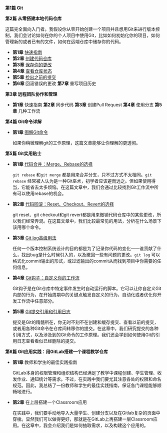 **第1篇 Git**

**第2篇 从零搭建本地代码仓库**

这篇完全面向入门者。我假设你从零开始创建一个项目并且想用Git来进行版本控制，我们会讨论如何在你的个人项目中使用Git，比如如何初始化你的项目，如何管理新的或者已有的文件，如何在远端仓库中储存你的代码。

- **第1章** [快速指南](https://github.com/geeeeeeeeek/git-recipes/wiki/2.1-%E5%BF%AB%E9%80%9F%E6%8C%87%E5%8D%97)
- **第2章** [创建代码仓库](https://github.com/geeeeeeeeek/git-recipes/wiki/2.2-%E5%88%9B%E5%BB%BA%E4%BB%A3%E7%A0%81%E4%BB%93%E5%BA%93)
- **第3章** [保存你的更改](https://github.com/geeeeeeeeek/git-recipes/wiki/2.3-%E4%BF%9D%E5%AD%98%E4%BD%A0%E7%9A%84%E6%9B%B4%E6%94%B9)
- **第4章** [查看仓库状态](https://github.com/geeeeeeeeek/git-recipes/wiki/2.4-%E6%A3%80%E6%9F%A5%E4%BB%93%E5%BA%93%E7%8A%B6%E6%80%81)
- **第5章** [检出之前的提交](https://github.com/geeeeeeeeek/git-recipes/wiki/2.5-%E6%A3%80%E5%87%BA%E4%B9%8B%E5%89%8D%E7%9A%84%E6%8F%90%E4%BA%A4) 
- **第6章** 回滚错误的更改  **第7章** 重写项目历史

**第3章 远程团队协作和管理**

- **第1章** 快速指南  **第2章** 同步代码  **第3章** 创建Pull Request  **第4章** 使用分支  **第5章** 几种工作流

**第4篇 Git命令详解**

- **第1章** [图解Git命令](https://github.com/geeeeeeeeek/git-recipes/wiki/4.1-%E5%9B%BE%E8%A7%A3Git%E5%91%BD%E4%BB%A4)
  
  如果你稍微理解git的工作原理，这篇文章能够让你理解的更透彻。

**第5篇 Git实用贴士**

- **第1章** [代码合并：Merge、Rebase的选择](https://github.com/geeeeeeeeek/git-recipes/wiki/5.1-%E4%BB%A3%E7%A0%81%E5%90%88%E5%B9%B6%EF%BC%9AMerge%E3%80%81Rebase%E7%9A%84%E9%80%89%E6%8B%A9)
  
  `git rebase` 和`git merge` 都是用来合并分支，只不过方式不太相同。`git rebase` 经常被人认为是一种Git巫术，初学者应该避而远之。但如果使用得当，它能省去太多烦恼。在这篇文章中，我们会通过比较找到Git工作流中所有可以使用rebase的机会。
  
- **第2章** [代码回滚：Reset、Checkout、Revert的选择](https://github.com/geeeeeeeeek/git-recipes/wiki/5.2-%E4%BB%A3%E7%A0%81%E5%9B%9E%E6%BB%9A%EF%BC%9AReset%E3%80%81Checkout%E3%80%81Revert%E7%9A%84%E9%80%89%E6%8B%A9)
  
  git reset、git checkout和git revert都是用来撤销代码仓库中的某些更改，所以我们经常弄混。在这篇文章中，我们比较最常见的用法，分析在什么场景下该用哪个命令。
  
- **第3章** [Git log高级用法](https://github.com/geeeeeeeeek/git-recipes/wiki/5.3-Git-log%E9%AB%98%E7%BA%A7%E7%94%A8%E6%B3%95)
  
  任何一个版本控制系统设计的目的都是为了记录你代码的变化——谁贡献了什么，找出bug是什么时候引入的，以及撤回一些有问题的更改。`git log` 可以格式化commit输出的形式，或过滤输出的commit从而找到项目中你需要的任何信息。
  
- **第4章** [Git钩子：自定义你的工作流](https://github.com/geeeeeeeeek/git-recipes/wiki/5.4-Git%E9%92%A9%E5%AD%90%EF%BC%9A%E8%87%AA%E5%AE%9A%E4%B9%89%E4%BD%A0%E7%9A%84%E5%B7%A5%E4%BD%9C%E6%B5%81)
  
  Git钩子是在Git仓库中特定事件发生时自动运行的脚本。它可以让你自定义Git内部的行为，在开始周期中的关键点触发自定义的行为，自动化或者优化你开发工作流中任意部分。
  
- **第5章** [Git提交引用和引用日志](https://github.com/geeeeeeeeek/git-recipes/wiki/5.5-Git%E6%8F%90%E4%BA%A4%E5%BC%95%E7%94%A8%E5%92%8C%E5%BC%95%E7%94%A8%E6%97%A5%E5%BF%97)
  
  提交是Git的精髓所在，你无时不刻不在创建和缓存提交、查看以前的提交，或者用各种Git命令在仓库间转移你的提交。在这章中，我们研究提交的各种引用方式，以及涉及到的Git命令的工作原理。我们还会学到如何使用Git的引用日志查看看似已经删除的提交。

**第6篇 Git应用实践：用GitLab搭建一个课程教学仓库**

- **第1章** 教师和学生的最佳实践指南
  
  GitLab本身的权限管理和组织结构已经满足了教学中课程创建、学生管理、收发作业、通知统计等需求。不过，在实践中我们要尤其注意各处的权限和命名规范。因此，我总结了一份教师和学生的最佳实践指南，保证各门课程能够顺畅地进行。
  
- **第2章** 在上层搭建一个Classroom应用
  
  在实践中，我们要手动地导入大量学生、创建分支以及在Gitlab复杂的页面中穿梭。显然我们可以做得更好，那就是在GitLab上再搭建一层Classroom应用。在这章中，我会介绍我们是如何抽取需求，以及构建这个应用的。